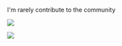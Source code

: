 I'm rarely contribute to the community

![](https://github-readme-stats.vercel.app/api?username=sunarya-thito&show_icons=true&hide_title=false&include_all_commits=true&count_private=true&hide=[%22contribs%22]&theme=dracula)

![](https://github-readme-stats.vercel.app/api/top-langs/?username=sunarya-thito&langs_count=9b&hide=css&layout=compact&theme=dracula)
